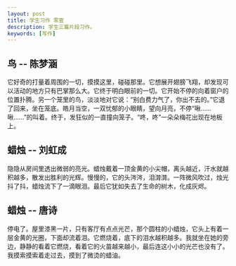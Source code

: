```yaml
---
layout: post
title: 学生习作 零壹
description: 学生三篇片段习作。
keywords: [写作]
---
```

## 鸟 -- 陈梦涵
它好奇的打量着周围的一切，摸摸这里，碰碰那里。它想展开翅膀飞翔，却发现可以活动的地方只有巴掌那么大。它终于明白眼前的一切。它开始不停的向着窗户的位置扑腾。另一个笼里的鸟，淡淡地对它说：“别白费力气了，你出不去的。”它退了回来，坐在笼底。皓月当空，一双忧郁的小眼睛，望向月亮，不停“啾……啾……”的叫着。终于，发狂似的一直撞向笼子。“咚，咚”一朵朵梅花出现在地板上。

## 蜡烛 -- 刘虹成
隐隐从房间里透出微弱的亮光。蜡烛戴着一顶金黄的小尖帽，离头越近，汗水就越积越多，散发出胜利的光辉。慢慢的，它的头涔涔，泪潸潸。一阵微风吹过，烛光抖了抖，蜡烛流下了一滴眼泪。最后它犹如失去了生命的树木，化成灰烬。

## 蜡烛 -- 唐诗
停电了。屋里漆黑一片，只有客厅有点点光芒，那个圆柱的小蜡烛，它头上有着一层金黄的光圈，下面却流着泪。它燃烧着，底下的泪水越积越多。我就坐在她的旁边，静静的看着它燃烧，看着它的火苗越来越小，最后连这小小的光芒也没有了。我摸索摸索着走过去，摸到了微烫的蜡油。
